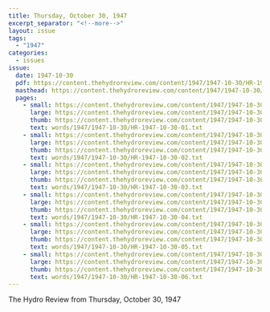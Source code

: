 ```yaml
---
title: Thursday, October 30, 1947
excerpt_separator: "<!--more-->"
layout: issue
tags:
  - "1947"
categories:
  - issues
issue:
  date: 1947-10-30
  pdf: https://content.thehydroreview.com/content/1947/1947-10-30/HR-1947-10-30.pdf
  masthead: https://content.thehydroreview.com/content/1947/1947-10-30/masthead/HR-1947-10-30.jpg
  pages:
    - small: https://content.thehydroreview.com/content/1947/1947-10-30/small/HR-1947-10-30-01.jpg
      large: https://content.thehydroreview.com/content/1947/1947-10-30/large/HR-1947-10-30-01.jpg
      thumb: https://content.thehydroreview.com/content/1947/1947-10-30/thumbnails/HR-1947-10-30-01.jpg
      text: words/1947/1947-10-30/HR-1947-10-30-01.txt
    - small: https://content.thehydroreview.com/content/1947/1947-10-30/small/HR-1947-10-30-02.jpg
      large: https://content.thehydroreview.com/content/1947/1947-10-30/large/HR-1947-10-30-02.jpg
      thumb: https://content.thehydroreview.com/content/1947/1947-10-30/thumbnails/HR-1947-10-30-02.jpg
      text: words/1947/1947-10-30/HR-1947-10-30-02.txt
    - small: https://content.thehydroreview.com/content/1947/1947-10-30/small/HR-1947-10-30-03.jpg
      large: https://content.thehydroreview.com/content/1947/1947-10-30/large/HR-1947-10-30-03.jpg
      thumb: https://content.thehydroreview.com/content/1947/1947-10-30/thumbnails/HR-1947-10-30-03.jpg
      text: words/1947/1947-10-30/HR-1947-10-30-03.txt
    - small: https://content.thehydroreview.com/content/1947/1947-10-30/small/HR-1947-10-30-04.jpg
      large: https://content.thehydroreview.com/content/1947/1947-10-30/large/HR-1947-10-30-04.jpg
      thumb: https://content.thehydroreview.com/content/1947/1947-10-30/thumbnails/HR-1947-10-30-04.jpg
      text: words/1947/1947-10-30/HR-1947-10-30-04.txt
    - small: https://content.thehydroreview.com/content/1947/1947-10-30/small/HR-1947-10-30-05.jpg
      large: https://content.thehydroreview.com/content/1947/1947-10-30/large/HR-1947-10-30-05.jpg
      thumb: https://content.thehydroreview.com/content/1947/1947-10-30/thumbnails/HR-1947-10-30-05.jpg
      text: words/1947/1947-10-30/HR-1947-10-30-05.txt
    - small: https://content.thehydroreview.com/content/1947/1947-10-30/small/HR-1947-10-30-06.jpg
      large: https://content.thehydroreview.com/content/1947/1947-10-30/large/HR-1947-10-30-06.jpg
      thumb: https://content.thehydroreview.com/content/1947/1947-10-30/thumbnails/HR-1947-10-30-06.jpg
      text: words/1947/1947-10-30/HR-1947-10-30-06.txt
---
```


The Hydro Review from Thursday, October 30, 1947

<!--more-->

